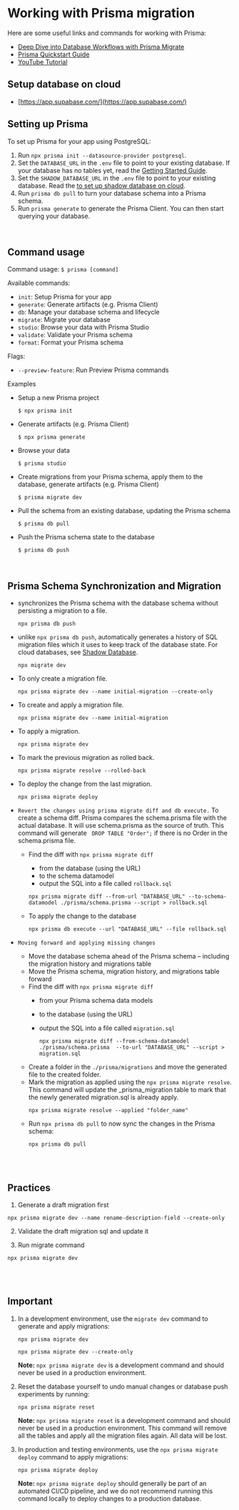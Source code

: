 # Working with Prisma migration

Here are some useful links and commands for working with Prisma:

- [Deep Dive into Database Workflows with Prisma Migrate](https://prismaio.notion.site/Deep-Dive-into-Database-Workflows-with-Prisma-Migrate-d435a698d97144daaeb6f61f99c52dbf)
- [Prisma Quickstart Guide](https://www.prisma.io/docs/getting-started/quickstart)
- [YouTube Tutorial](https://www.youtube.com/watch?v=BkUH_6BSFyo)

## Setup database on cloud
- [https://app.supabase.com/](https://app.supabase.com/)

## Setting up Prisma

To set up Prisma for your app using PostgreSQL:

1. Run `npx prisma init --datasource-provider postgresql`.
2. Set the `DATABASE_URL` in the `.env` file to point to your existing database. If your database has no tables yet, read the [Getting Started Guide](https://pris.ly/d/getting-started).
3. Set the `SHADOW_DATABASE_URL` in the `.env` file to point to your existing database. Read the [to set up shadow database on cloud](https://www.prisma.io/docs/concepts/components/prisma-migrate/shadow-database).
4. Run `prisma db pull` to turn your database schema into a Prisma schema.
5. Run `prisma generate` to generate the Prisma Client. You can then start querying your database.

<br>

## Command usage

Command usage: `$ prisma [command]`

Available commands:

- `init`: Setup Prisma for your app
- `generate`: Generate artifacts (e.g. Prisma Client)
- `db`: Manage your database schema and lifecycle
- `migrate`: Migrate your database
- `studio`: Browse your data with Prisma Studio
- `validate`: Validate your Prisma schema
- `format`: Format your Prisma schema

Flags:

- `--preview-feature`: Run Preview Prisma commands


Examples

- Setup a new Prisma project
  ```
  $ npx prisma init
  ```

- Generate artifacts (e.g. Prisma Client)
  ```
  $ npx prisma generate
  ```

- Browse your data
  ```
  $ prisma studio
  ```

- Create migrations from your Prisma schema, apply them to the database, generate artifacts (e.g. Prisma Client)
  ```
  $ prisma migrate dev
  ```

- Pull the schema from an existing database, updating the Prisma schema
  ```
  $ prisma db pull
  ```

- Push the Prisma schema state to the database
  ```
  $ prisma db push
  ```

<br>


## Prisma Schema Synchronization and Migration

- synchronizes the Prisma schema with the database schema without persisting a migration to a file.
  ```
  npx prisma db push
  ```

- unlike `npx prisma db push`, automatically generates a history of SQL migration files which it uses to keep track of the database state. For cloud databases, see [Shadow Database](https://www.prisma.io/docs/concepts/components/prisma-migrate/shadow-database).
  ```
  npx migrate dev
  ``` 

- To only create a migration file.
  ```
  npx prisma migrate dev --name initial-migration --create-only
  ```

- To create and apply a migration file.
  ```
  npx prisma migrate dev --name initial-migration
  ```

- To apply a migration.
  ```
  npx prisma migrate dev
  ```

- To mark the previous migration as rolled back.
  ```
  npx prisma migrate resolve --rolled-back
  ```

- To deploy the change from the last migration.
  ```
  npx prisma migrate deploy
  ```
- `Revert the changes using prisma migrate diff and db execute.` To create a schema diff. Prisma compares the schema.prisma file with the actual database. It will use schema.prisma as the source of truth. This command will generate `
DROP TABLE "Order";` if there is no Order in the schema.prisma file. <br>

  - Find the diff with `npx prisma migrate diff`
    - from the database (using the URL)
    - to the schema datamodel
    - output the SQL into a file called `rollback.sql`
    ```
    npx prisma migrate diff --from-url "DATABASE_URL" --to-schema-datamodel ./prisma/schema.prisma --script > rollback.sql
    ```

  - To apply the change to the database
    ```
    npx prisma db execute --url "DATABASE_URL" --file rollback.sql
    ```

- `Moving forward and applying missing changes` 
  - Move the database schema ahead of the Prisma schema – including the migration history and migrations table
  - Move the Prisma schema, migration history, and migrations table forward
  - Find the diff with `npx prisma migrate diff`
    - from your Prisma schema data models
    - to the database (using the URL)
    - output the SQL into a file called `migration.sql`

      ```
      npx prisma migrate diff --from-schema-datamodel ./prisma/schema.prisma  --to-url "DATABASE_URL" --script > migration.sql
      ```
  - Create a folder in the `./prisma/migrations` and move the generated file to the created folder.
  - Mark the migration as applied using the `npx prisma migrate resolve`. This command will update the _prisma_migration table to mark that the newly generated migration.sql is already apply.
    ```
    npx prisma migrate resolve --applied "folder_name"
    ```
  - Run `npx prisma db pull` to now sync the changes in the Prisma schema:
    ```
    npx prisma db pull
    ```


<br><br>

## Practices

1. Generate a draft migration first <br>
  ```
  npx prisma migrate dev --name rename-description-field --create-only
  ```

2. Validate the draft migration sql and update it

3. Run migrate command <br>
  ```
  npx prisma migrate dev
  ```

<br><br>

## Important

1. In a development environment, use the `migrate dev` command to generate and apply migrations:
    ```
    npx prisma migrate dev

    npx prisma migrate dev --create-only
    ```
    **Note:** `npx prisma migrate dev` is a development command and should never be used in a production environment.


2. Reset the database yourself to undo manual changes or database push experiments by running:
    ```
    npx prisma migrate reset
    ```
    **Note:** `npx prisma migrate reset` is a development command and should never be used in a production environment.
    This command will remove all the tables and apply all the migration files again. All data will be lost.


3. In production and testing environments, use the `npx prisma migrate deploy` command to apply migrations:
    ```
    npx prisma migrate deploy
    ```
    **Note:** `npx prisma migrate deploy` should generally be part of an automated CI/CD pipeline, and we do not recommend running this command locally to deploy changes to a production database.



